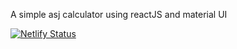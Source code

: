 A simple asj calculator using reactJS and material UI

[![Netlify Status](https://api.netlify.com/api/v1/badges/8684fa2f-5079-4ba4-8511-1b351d2d123b/deploy-status)](https://app.netlify.com/sites/spr-asjcalculator/deploys)
